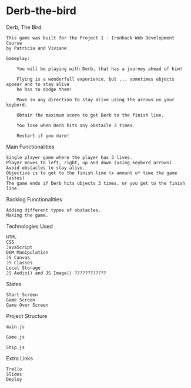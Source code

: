 # Derb-the-bird

   Derb, The Bird 

    This game was built for the Project 1 - Ironhack Web Development Course
    by Patricia and Viviane

    Gameplay:

        You will be playing with Derb, that has a journey ahead of him!

        Flying is a wonderfull experience, but ... sometimes objects appear and to stay alive
        he has to dodge them!

        Move in any direction to stay alive using the arrows on your keybord.

        Obtain the maximum score to get Derb to the finish line.

        You lose when Derb hits any obstacle 3 times.

        Restart if you dare!






Main Functionalities

    Single player game where the player has 3 lives.
    Player moves to left, right, up and down (using keybord arrows).
    Avoid obstacles to stay alive.
    Objective is to get to the finish line (x amount of time the game lastes)
    The game ends if Derb hits objects 3 times, or you get to the finish line.

Backlog Functionalities

    Adding different types of obstacles.
    Making the game.

Technologies Used

    HTML
    CSS
    JavaScript
    DOM Manipulation
    JS Canvas
    JS Classes
    Local Storage
    JS Audio() and JS Image() ????????????

States

    Start Screen
    Game Screen
    Game Over Screen



Project Structure

    main.js

    Game.js

    Ship.js


Extra Links

    Trello
    Slides
    Deploy